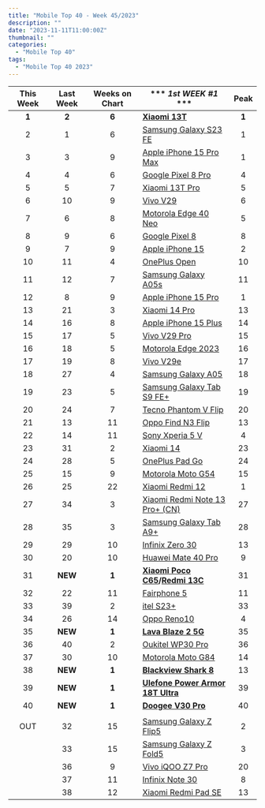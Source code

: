 ```yaml
---
title: "Mobile Top 40 - Week 45/2023"
description: ""
date: "2023-11-11T11:00:00Z"
thumbnail: ""
categories:
  - "Mobile Top 40"
tags:
  - "Mobile Top 40 2023"
---
```

<!--more-->
|**This Week**|**Last Week**|**Weeks on Chart**|*** *1st WEEK #1* ***|**Peak**|
|:----:|:----:|:----:|----|:----:|
|**1**|**2**|**6**|**[Xiaomi 13T](https://www.gsmarena.com/xiaomi_13t-12389.php)**|**1**|
|2|1|6|[Samsung Galaxy S23 FE](https://www.gsmarena.com/samsung_galaxy_s23_fe-12520.php)|1|
|3|3|9|[Apple iPhone 15 Pro Max](https://www.gsmarena.com/apple_iphone_15_pro_max-12548.php)|1|
|4|4|6|[Google Pixel 8 Pro](https://www.gsmarena.com/google_pixel_8_pro-12545.php)|4|
|5|5|7|[Xiaomi 13T Pro](https://www.gsmarena.com/xiaomi_13t_pro-12388.php)|5|
|6|10|9|[Vivo V29](https://www.gsmarena.com/vivo_v29-12461.php)|6|
|7|6|8|[Motorola Edge 40 Neo](https://www.gsmarena.com/motorola_edge_40_neo-12467.php)|5|
|8|9|6|[Google Pixel 8](https://www.gsmarena.com/google_pixel_8-12546.php)|8|
|9|7|9|[Apple iPhone 15](https://www.gsmarena.com/apple_iphone_15-12559.php)|2|
|10|11|4|[OnePlus Open](https://www.gsmarena.com/oneplus_open-12619.php)|10|
|11|12|7|[Samsung Galaxy A05s](https://www.gsmarena.com/samsung_galaxy_a05s-12584.php)|11|
|12|8|9|[Apple iPhone 15 Pro](https://www.gsmarena.com/apple_iphone_15_pro-12557.php)|1|
|13|21|3|[Xiaomi 14 Pro](https://www.gsmarena.com/xiaomi_14_pro-12643.php)|13|
|14|16|8|[Apple iPhone 15 Plus](https://www.gsmarena.com/apple_iphone_15_plus-12558.php)|14|
|15|17|5|[Vivo V29 Pro](https://www.gsmarena.com/vivo_v29_pro-12608.php)|15|
|16|18|5|[Motorola Edge 2023](https://www.gsmarena.com/motorola_edge_(2023)-12620.php)|16|
|17|19|8|[Vivo V29e](https://www.gsmarena.com/vivo_v29e-12633.php)|17|
|18|27|4|[Samsung Galaxy A05](https://www.gsmarena.com/samsung_galaxy_a05-12583.php)|18|
|19|23|5|[Samsung Galaxy Tab S9 FE+](https://www.gsmarena.com/samsung_galaxy_tab_s9_fe+-12609.php)|19|
|20|24|7|[Tecno Phantom V Flip](https://www.gsmarena.com/tecno_phantom_v_flip-12580.php)|20|
|21|13|11|[Oppo Find N3 Flip](https://www.gsmarena.com/oppo_find_n3_flip-12531.php)|13|
|22|14|11|[Sony Xperia 5 V](https://www.gsmarena.com/sony_xperia_5_v-12534.php)|4|
|23|31|2|[Xiaomi 14](https://www.gsmarena.com/xiaomi_14-12626.php)|23|
|24|28|5|[OnePlus Pad Go](https://www.gsmarena.com/oneplus_pad_go-12614.php)|24|
|25|15|9|[Motorola Moto G54](https://www.gsmarena.com/motorola_moto_g54-12503.php)|15|
|26|25|22|[Xiaomi Redmi 12](https://www.gsmarena.com/xiaomi_redmi_12-12328.php)|1|
|27|34|3|[Xiaomi Redmi Note 13 Pro+ (CN)](https://www.gsmarena.com/xiaomi_redmi_note_13_pro+-12572.php)|27|
|28|35|3|[Samsung Galaxy Tab A9+](https://www.gsmarena.com/samsung_galaxy_tab_a9+-12617.php)|28|
|29|29|10|[Infinix Zero 30](https://www.gsmarena.com/infinix_zero_30-12518.php)|13|
|30|20|10|[Huawei Mate 40 Pro](https://www.gsmarena.com/huawei_mate_60_pro-12530.php)|9|
|31|**NEW**|**1**|**[Xiaomi Poco C65](https://www.gsmarena.com/xiaomi_poco_c65-12684.php)/[Redmi 13C](https://www.gsmarena.com/xiaomi_redmi_13c-12689.php)**|31|
|32|22|11|[Fairphone 5](https://www.gsmarena.com/fairphone_5-12540.php)|11|
|33|39|2|[itel S23+](https://www.gsmarena.com/itel_s23+-12571.php)|33|
|34|26|14|[Oppo Reno10](https://www.gsmarena.com/oppo_reno10-12414.php)|4|
|35|**NEW**|**1**|**[Lava Blaze 2 5G](https://www.gsmarena.com/lava_blaze_2_5g-12668.php)**|35|
|36|40|2|[Oukitel WP30 Pro](https://www.gsmarena.com/oukitel_wp30_pro-12669.php)|36|
|37|30|10|[Motorola Moto G84](https://www.gsmarena.com/motorola_moto_g84-12526.php)|14|
|38|**NEW**|**1**|**[Blackview Shark 8](https://www.gsmarena.com/blackview_shark_8-12680.php)**|13|
|39|**NEW**|**1**|**[Ulefone Power Armor 18T Ultra](https://www.gsmarena.com/ulefone_power_armor_18t_ultra-12686.php)**|39|
|40|**NEW**|**1**|**[Doogee V30 Pro](https://www.gsmarena.com/doogee_v30_pro-12634.php)**|40|
||||||
|OUT|32|15|[Samsung Galaxy Z Flip5](https://www.gsmarena.com/samsung_galaxy_z_flip5-12252.php)|2|
||33|15|[Samsung Galaxy Z Fold5](https://www.gsmarena.com/samsung_galaxy_z_fold5-12418.php)|3|
||36|9|[Vivo iQOO Z7 Pro](https://www.gsmarena.com/vivo_iqoo_z7_pro-12484.php)|20|
||37|11|[Infinix Note 30](https://www.gsmarena.com/infinix_note_30-12288.php)|8|
||38|12|[Xiaomi Redmi Pad SE](https://www.gsmarena.com/xiaomi_redmi_pad_se-12466.php)|13|